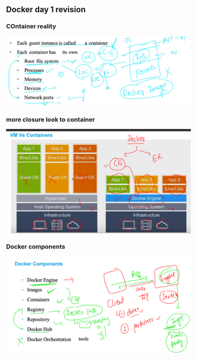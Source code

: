 ## Docker day 1 revision 


### COntainer reality 

<img src="real_cont.png">


### more closure look to container 

<img src="conte.png">

###  Docker components 

<img src="compo.png">


